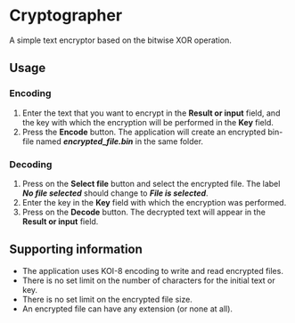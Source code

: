 # Cryptographer

A simple text encryptor based on the bitwise XOR operation.

## Usage
### Encoding
1) Enter the text that you want to encrypt in the **Result or input** field, and the key with which the encryption will be performed in the **Key** field.
2) Press the **Encode** button. The application will create an encrypted bin-file named ***encrypted_file.bin*** in the same folder.
### Decoding
1) Press on the **Select file** button and select the encrypted file. The label ***No file selected*** should change to ***File is selected***.
2) Enter the key in the **Key** field with which the encryption was performed.
3) Press on the **Decode** button. The decrypted text will appear in the **Result or input** field.

## Supporting information
* The application uses KOI-8 encoding to write and read encrypted files.
* There is no set limit on the number of characters for the initial text or key.
* There is no set limit on the encrypted file size.
* An encrypted file can have any extension (or none at all).